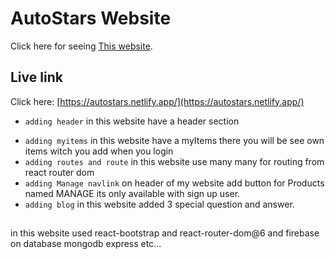 # AutoStars Website

Click here for seeing [This website](https://autostars.netlify.app/).

## Live link

Click here: [https://autostars.netlify.app/](https://autostars.netlify.app/)


* `adding header`
in this website have a header section
- `adding myitems`
in this website have a myItems there you will be see own items witch you add when you login
- `adding routes and route`
in this website use many many for routing from react router dom
- `adding Manage navlink`
on header of my website add button for Products named MANAGE its only available with sign up user.
- `adding blog`
in this website added 3 special question and answer.

##
in this website used react-bootstrap and react-router-dom@6 and firebase on database mongodb express etc...
